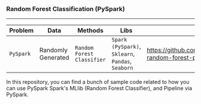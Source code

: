 ### Random Forest Classification (PySpark)
---

|__Problem__|__Data__|__Methods__|__Libs__|__Link__|
|-|-|-|-|-|
|`PySpark`|Randomly Generated|`Random Forest Classifier`|`Spark (PySpark)`, `Sklearn`, `Pandas`, `Seaborn`| https://github.com/erdiolmezogullari/ml-random-forest-pyspark|

In this repository, you can find a bunch of sample code related to how you can use PySpark Spark's MLlib (Random Forest Classifier), and Pipeline via PySpark.
